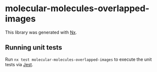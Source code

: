 # molecular-molecules-overlapped-images

This library was generated with [Nx](https://nx.dev).

## Running unit tests

Run `nx test molecular-molecules-overlapped-images` to execute the unit tests via [Jest](https://jestjs.io).
